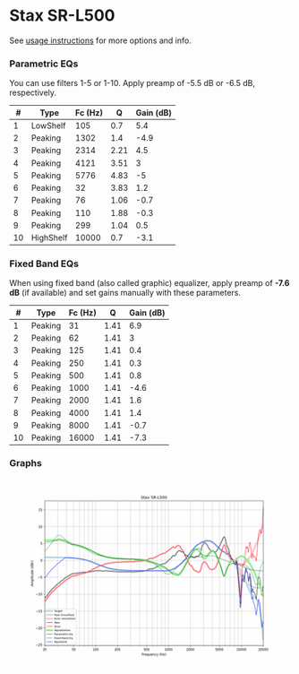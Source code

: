 # Stax SR-L500
See [usage instructions](https://github.com/jaakkopasanen/AutoEq#usage) for more options and info.

### Parametric EQs
You can use filters 1-5 or 1-10. Apply preamp of -5.5 dB or -6.5 dB, respectively.

|   # | Type      |   Fc (Hz) |    Q |   Gain (dB) |
|-----|-----------|-----------|------|-------------|
|   1 | LowShelf  |       105 | 0.7  |         5.4 |
|   2 | Peaking   |      1302 | 1.4  |        -4.9 |
|   3 | Peaking   |      2314 | 2.21 |         4.5 |
|   4 | Peaking   |      4121 | 3.51 |         3   |
|   5 | Peaking   |      5776 | 4.83 |        -5   |
|   6 | Peaking   |        32 | 3.83 |         1.2 |
|   7 | Peaking   |        76 | 1.06 |        -0.7 |
|   8 | Peaking   |       110 | 1.88 |        -0.3 |
|   9 | Peaking   |       299 | 1.04 |         0.5 |
|  10 | HighShelf |     10000 | 0.7  |        -3.1 |

### Fixed Band EQs
When using fixed band (also called graphic) equalizer, apply preamp of **-7.6 dB** (if available) and set gains manually with these parameters.

|   # | Type    |   Fc (Hz) |    Q |   Gain (dB) |
|-----|---------|-----------|------|-------------|
|   1 | Peaking |        31 | 1.41 |         6.9 |
|   2 | Peaking |        62 | 1.41 |         3   |
|   3 | Peaking |       125 | 1.41 |         0.4 |
|   4 | Peaking |       250 | 1.41 |         0.3 |
|   5 | Peaking |       500 | 1.41 |         0.8 |
|   6 | Peaking |      1000 | 1.41 |        -4.6 |
|   7 | Peaking |      2000 | 1.41 |         1.6 |
|   8 | Peaking |      4000 | 1.41 |         1.4 |
|   9 | Peaking |      8000 | 1.41 |        -0.7 |
|  10 | Peaking |     16000 | 1.41 |        -7.3 |

### Graphs
![](./Stax%20SR-L500.png)
